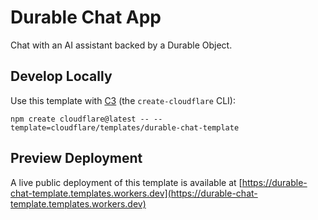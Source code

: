 # Durable Chat App

Chat with an AI assistant backed by a Durable Object.

## Develop Locally

Use this template with [C3](https://developers.cloudflare.com/pages/get-started/c3/) (the `create-cloudflare` CLI):

```
npm create cloudflare@latest -- --template=cloudflare/templates/durable-chat-template
```

## Preview Deployment

A live public deployment of this template is available at [https://durable-chat-template.templates.workers.dev](https://durable-chat-template.templates.workers.dev)
